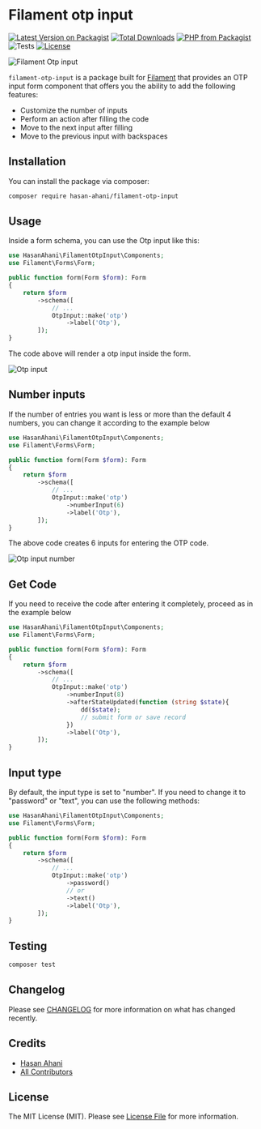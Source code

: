 # Filament otp input

[![Latest Version on Packagist](https://img.shields.io/packagist/v/hasan-ahani/filament-otp-input.svg?style=flat-square)](https://packagist.org/packages/hasan-ahani/filament-otp-input)
[![Total Downloads](https://img.shields.io/packagist/dt/hasan-ahani/filament-otp-input.svg?style=flat-square)](https://packagist.org/packages/hasan-ahani/filament-otp-input)
[![PHP from Packagist](https://img.shields.io/packagist/php-v/hasan-ahani/filament-otp-input?style=flat-square)](https://packagist.org/packages/hasan-ahani/filament-otp-input)
![Tests](https://github.com/hasan-ahani/filament-otp-input/workflows/Tests/badge.svg?style=flat-square)
[![License](https://img.shields.io/github/license/hasan-ahani/filament-otp-input?style=flat-square)](https://github.com/hasan-ahani/filament-otp-input/blob/main/LICENSE.md)

<img class="filament-hidden" src="https://raw.githubusercontent.com/hasan-ahani/filament-otp-input/master/docs/thumbnail.jpg" alt="Filament Otp input" />

`filament-otp-input` is a package built for [Filament](https://filamentphp.com) that provides an OTP input form component that offers you the ability to add the following
features:

-   Customize the number of inputs
-   Perform an action after filling the code
-   Move to the next input after filling
-   Move to the previous input with backspaces



## Installation

You can install the package via composer:

```bash
composer require hasan-ahani/filament-otp-input
```

## Usage
Inside a form schema, you can use the Otp input like this:
```php
use HasanAhani\FilamentOtpInput\Components;
use Filament\Forms\Form;

public function form(Form $form): Form
{
    return $form
        ->schema([
            // ...
            OtpInput::make('otp')
                ->label('Otp'),
        ]);
}
```
The code above will render a otp input inside the form.

 ![Otp input](https://raw.githubusercontent.com/hasan-ahani/filament-otp-input/master/docs/otp.png)

## Number inputs
If the number of entries you want is less or more than the default 4 numbers, you can change it according to the example below
```php
use HasanAhani\FilamentOtpInput\Components;
use Filament\Forms\Form;

public function form(Form $form): Form
{
    return $form
        ->schema([
            // ...
            OtpInput::make('otp')
                ->numberInput(6)
                ->label('Otp'),
        ]);
}
```
The above code creates 6 inputs for entering the OTP code.

![Otp input number](https://raw.githubusercontent.com/hasan-ahani/filament-otp-input/master/docs/otp-number.png)

## Get Code
If you need to receive the code after entering it completely, proceed as in the example below
```php
use HasanAhani\FilamentOtpInput\Components;
use Filament\Forms\Form;

public function form(Form $form): Form
{
    return $form
        ->schema([
            // ...
            OtpInput::make('otp')
                ->numberInput(8)
                ->afterStateUpdated(function (string $state){
                    dd($state);
                    // submit form or save record
                })
                ->label('Otp'),
        ]);
}
```


## Input type
By default, the input type is set to "number". If you need to change it to "password" or "text", you can use the following methods:
```php
use HasanAhani\FilamentOtpInput\Components;
use Filament\Forms\Form;

public function form(Form $form): Form
{
    return $form
        ->schema([
            // ...
            OtpInput::make('otp')
                ->password()
                // or
                ->text()
                ->label('Otp'),
        ]);
}
```

## Testing

```bash
composer test
```

## Changelog

Please see [CHANGELOG](https://github.com/hasan-ahani/filament-otp-input/blob/master/CHANGELOG.md) for more information on what has changed recently.

## Credits

- [Hasan Ahani](https://github.com/hasan-ahani)
- [All Contributors](https://github.com/hasan-ahani/filament-otp-input/graphs/contributors)

## License

The MIT License (MIT). Please see [License File](https://github.com/hasan-ahani/blob/master/LICENSE.md) for more information.
